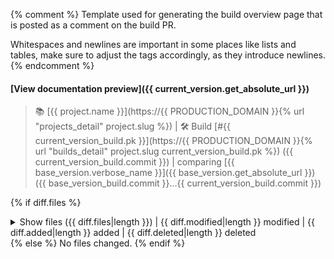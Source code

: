 {% comment %}
Template used for generating the build overview page that is posted as a comment on the build PR.

Whitespaces and newlines are important in some places like lists and tables,
make sure to adjust the tags accordingly, as they introduce newlines.
{% endcomment %}

#### [View documentation preview]({{ current_version.get_absolute_url }})

> 📚 [{{ project.name }}](https://{{ PRODUCTION_DOMAIN }}{% url "projects_detail" project.slug %}) | 🛠️ Build [#{{ current_version_build.pk }}](https://{{ PRODUCTION_DOMAIN }}{% url "builds_detail" project.slug current_version_build.pk %}) ({{ current_version_build.commit }}) | comparing [{{ base_version.verbose_name }}]({{ base_version.get_absolute_url }}) ({{ base_version_build.commit }}...{{ current_version_build.commit }})

{% if diff.files %}
<details>
<summary>Show files ({{ diff.files|length }}) | {{ diff.modified|length }} modified | {{ diff.added|length }} added | {{ diff.deleted|length }} deleted</summary>

| File | Status |
| --- | --- |
{% for file in diff.files %}| [{{ file.path }}]({{ file.url }}) | {{ file.status.emoji }} {{ file.status }} |
{% endfor %}

</details>
{% else %}
No files changed.
{% endif %}

